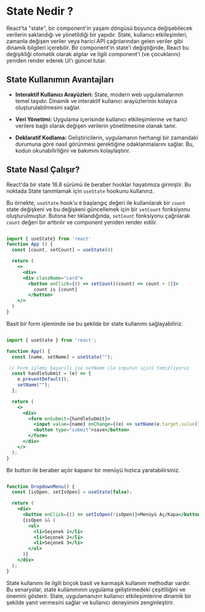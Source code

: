 # State Nedir ?

React'ta "state", bir component'in yaşam döngüsü boyunca değişebilecek verilerin saklandığı ve yönetildiği bir yapıdır. State, kullanıcı etkileşimleri, zamanla değişen veriler veya harici API çağrılarından gelen veriler gibi dinamik bilgileri içerebilir. Bir component'in state'i değiştiğinde, React bu değişikliği otomatik olarak algılar ve ilgili component'i (ve çocuklarını) yeniden render ederek UI'ı güncel tutar.

## State Kullanımın Avantajları

- **Interaktif Kullanıcı Arayüzleri:** State, modern web uygulamalarının temel taşıdır. Dinamik ve interaktif kullanıcı arayüzlerinin kolayca oluşturulabilmesini sağlar.

- **Veri Yönetimi:** Uygulama içerisinde kullanıcı etkileşimlerine ve harici verilere bağlı olarak değişen verilerin yönetilmesine olanak tanır.

- **Deklaratif Kodlama:** Geliştiricilerin, uygulamanın herhangi bir zamandaki durumuna göre nasıl görünmesi gerektiğine odaklanmalarını sağlar. Bu, kodun okunabilirliğini ve bakımını kolaylaştırır. 

## State Nasıl Çalışır?

React'da bir state 16.8 sürümü ile beraber hooklar hayatımıza girmiştir. Bu noktada  State tanımlamak için `useState` hookunu kullanırız. 

Bu örnekte, `useState` hook'u `0` başlangıç değeri ile kullanılarak bir `count` state değişkeni ve bu değişkeni güncellemek için bir `setCount` fonksiyonu oluşturulmuştur. Butona her tıklandığında, `setCount` fonksiyonu çağrılarak `count` değeri bir arttırılır ve component yeniden render edilir.

```jsx

import { useState} from 'react'
function App () {
  const [count, setCount] = useState(0)

  return (
    <>
      <div>
      <div className="card">
        <button onClick={() => setCount((count) => count + 1)}>
          count is {count}
        </button>
    </>
  )
}

```

Basit bir form işleminde ise bu şekilde bir state kullanımı sağlayabiliriz.

```jsx

import { useState } from 'react';

function App() {
  const [name, setName] = useState("");

 // Form işlemi başarılı ise setName ile inputun içini temizliyoruz 
  const handleSubmit = (e) => {
    e.preventDefault();
    setName("");
  };

  return (
    <>
      <div>
        <form onSubmit={handleSubmit}>
          <input value={name} onChange={(e) => setName(e.target.value)} />
          <button type="submit">save</button>
        </form>
      </div>
    </>
  );
}

```

Bir button ile beraber açılır kapanır bir menüyü hızlıca yaratabilirsiniz. 

```jsx

function DropdownMenu() {
  const [isOpen, setIsOpen] = useState(false);

  return (
    <div>
      <button onClick={() => setIsOpen(!isOpen)}>Menüyü Aç/Kapa</button>
      {isOpen && (
        <ul>
          <li>Seçenek 1</li>
          <li>Seçenek 2</li>
          <li>Seçenek 3</li>
        </ul>
      )}
    </div>
  );
}

```

State kullanımı ile ilgili birçok basit ve karmaşık kullanım methodlar vardır. Bu senaryolar, state kullanımının uygulama geliştirmedeki çeşitliliğini ve önemini gösterir. State, uygulamanızın kullanıcı etkileşimlerine dinamik bir şekilde yanıt vermesini sağlar ve kullanıcı deneyimini zenginleştirir.
